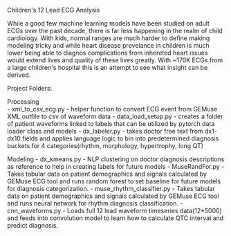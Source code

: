 Children's 12 Lead ECG Analysis

While a good few machine learning models have been studied on adult ECGs over the past decade, there is far less happening in the realm of child cardiology. With kids, normal ranges are much harder to define making modeling tricky and while heart disease prevelance in children is much lower being able to diagnos complications from inhereted heart issues would extend lives and quality of these lives greatly. With ~170K ECGs from a large children's hospital this is an attempt to see what insight can be derived.

Project Folders:

Processing  
	- xml_to_csv_ecg.py
		- helper function to convert ECG event from GEMuse XML outfile to csv of waveform data
	- data_load_setup.py
		- creates a folder of patient waveforms linked to labels that can be utilized by pytorch data 	 loader class and models
	- dx_labeler.py
		- takes doctor free text from dx1-dx10 fields and applies language logic to bin into   predetermined diagnosis buckets for 4 categories(rhythm, morphology, hypertrophy, long QT)

Modeling
	- dx_kmeans.py
		- NLP clustering on doctor diagnosis descriptions as reference to help in creating labels for 	 future models
	- MuseRandFor.py
		- Takes tabular data on patient demographics and signals calculated by GEMuse ECG tool and runs random forest to set baseline for future models for diagnosis categorization. 
	- muse_rhythm_classifier.py
		- Takes tabular data on patient demographics and signals calculated by GEMuse ECG tool and runs neural network for rhythm diagnosis classification. 
	- cnn_waveforms.py
		- Loads full 12 lead waveform timeseries data(12*5000) and feeds into convolution model to learn
		  how to calculate QTC interval and predict diagnosis.

